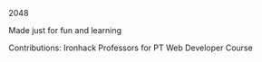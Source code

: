 2048

Made just for fun and learning

Contributions:
Ironhack Professors for PT Web Developer Course


